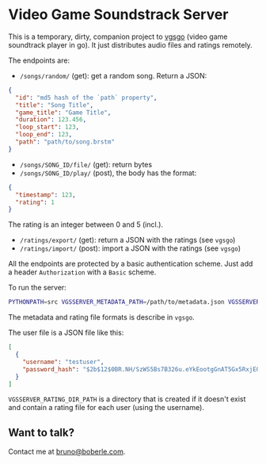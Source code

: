 # Video Game Soundstrack Server

This is a temporary, dirty, companion project to [vgsgo](https://github.com/boberle/vgsgo) (video game soundtrack player in go). It just distributes audio files and ratings remotely.

The endpoints are:

- `/songs/random/` (get): get a random song. Return a JSON:

```json
{
  "id": "md5 hash of the `path` property",
  "title": "Song Title",
  "game_title": "Game Title",
  "duration": 123.456,
  "loop_start": 123,
  "loop_end": 123,
  "path": "path/to/song.brstm"
}
```

- `/songs/SONG_ID/file/` (get): return bytes
- `/songs/SONG_ID/play/` (post), the body has the format:

```json
{
  "timestamp": 123,
  "rating": 1
}
```

The rating is an integer between 0 and 5 (incl.).

- `/ratings/export/` (get): return a JSON with the ratings (see `vgsgo`)
- `/ratings/import/` (post): import a JSON with the ratings (see `vgsgo`)

All the endpoints are protected by a basic authentication scheme. Just add a header `Authorization` with a `Basic` scheme.

To run the server:

```bash
PYTHONPATH=src VGSSERVER_METADATA_PATH=/path/to/metadata.json VGSSERVER_USER_PATH=/path/to/users.json VGSSERVER_RATING_DIR_PATH=/path/to/ratings/ uvicorn app:app
```

The metadata and rating file formats is describe in `vgsgo`.

The user file is a JSON file like this:

```json
[
  {
    "username": "testuser",
    "password_hash": "$2b$12$0BR.NH/SzWS5Bs7B326u.eYkEootgGnAT5Gx5RxjEOOy472EzYLEi"
  }
]
```

`VGSSERVER_RATING_DIR_PATH` is a directory that is created if it doesn't exist and contain a rating file for each user (using the username).


## Want to talk?

Contact me at bruno@boberle.com.

